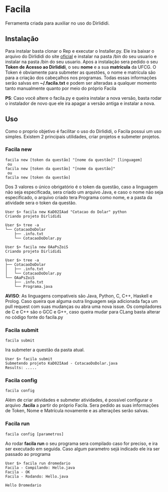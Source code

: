 # Facila
Ferramenta criada para auxiliar no uso do Dirlididi.

## Instalação

Para instalar basta clonar o Rep e executar o Installer.py. Ele ira baixar o arquivo do Dirlididi do site [oficial](http://dirlididi.com/tools/dirlididi.py) e instalar na pasta /bin do seu usuario e instalar na pasta /bin do seu usuario. Apos a instalação sera pedido o seu **Token de Acesso ao Dirlididi**, o seu **nome** e a sua **matrícula** da UFCG. O Token é obviamente para submeter as questões, o nome e matrícula são para a criação dos cabeçalhos nos programas. Todas essas informações serão salvas em **~/.facila.txt** e podem ser alteradas a qualquer momento tanto manualmente quanto por meio do próprio Facila

**PS**: Caso você altere o facila.py e queira instalar a nova versão, basta rodar o instalador de novo que ele ira apagar a versão antiga e instalar a nova.

## Uso
Como o proprio objetivo é facilitar o uso do Dirlididi, o Facila possui um uso simples. Existem 2 principais utilidades, criar  projetos e submeter projetos. 

### Facila new
```
facila new [token da questão] "[nome da questão]" [linguagem]
 ou
facila new [token da questão] "[nome da questão]" 
 ou
facila new [token da questão]
```
Dos 3 valores o único obrigatório é o token da questão, caso a linguagem não seja especificada, sera criado um arquivo Java, e caso o nome não seja especificado, o arquivo criado tera Programa como nome, e a pasta da atividade sera o token da questão.

```
User $> facila new KaD02IAad "Cotacao do Dolar" python
Criando projeto Dirlididi

User $> tree -a
└── CotacaoDoDolar
    ├── .info.txt
    └── CotacaoDoDolar.py

User $> facila new OAaPsZoiS
Criando projeto Dirlididi

User $> tree -a
├── CotacaoDoDolar
│   ├── .info.txt
│   └── CotacaoDoDolar.py
└── OAaPsZoiS
    ├── .info.txt
    └── Programa.java
```

**AVISO**: As linguagens compativeis são Java, Python, C, C++, Haskell e Prolog. Caso queira que alguma outra linguagem seja adicionada faça um pull request com suas mudanças ou abra uma nova issue. Os compiladores de C e C++ são o GCC e G++, caso queira mudar para CLang basta alterar no código fonte do facila.py

### Facila submit

```
facila submit
```

Ira submeter a questão da pasta atual. 

```
User $> facila submit
Submetendo projeto KaD02IAad - CotacaoDoDolar.java
Results: .....
```

### Facila config

```
facila config
```

Além de criar atividades e submeter atividades, é possível configurar o arquivo **.facila** a partir do próprio Facila. Sera pedido as suas informações de Token, Nome e Matrícula novamente e as alterações serão salvas. 

### Facila run

```
facila config [parametros]
```

Ao rodar **facila run** o seu programa sera compilado caso for preciso, e ira ser executado em seguida. Caso algum parametro sejá indicado ele ira ser passado ao programa

```
User $> facila run dromedario
Facila - Compilando: Hello.java
Facila - OK
Facila - Rodando: Hello.java

Hello Dromedario
```

